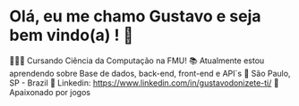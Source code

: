 # Olá, eu me chamo Gustavo e seja bem vindo(a) ! 👋

👨🏽‍💻 Cursando Ciência da Computação na FMU!
📚 Atualmente estou aprendendo sobre Base de dados, back-end, front-end e API´s 
🏡 São Paulo, SP - Brazil
🔹 Linkedin: https://www.linkedin.com/in/gustavodonizete-ti/
👾 Apaixonado por jogos
